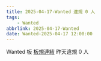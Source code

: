 ```yaml
---
title: 2025-04-17-Wanted 違規 0 人
tags:
    - Wanted
abbrlink: 2025-04-17-Wanted
date: Wanted-2025-04-17 12:00:00
---
```

Wanted 板 [板規連結](https://www.ptt.cc/bbs/Wanted/M.1608829773.A.D3B.html)
昨天違規 0 人
